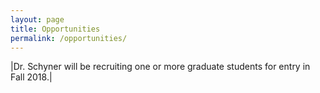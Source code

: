 ```yaml
---
layout: page
title: Opportunities
permalink: /opportunities/
---
```


|Dr. Schyner will be recruiting one or more graduate students for entry in Fall 2018.|